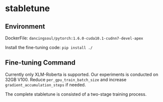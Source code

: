 # stabletune
## Environment

DockerFile: `dancingsoul/pytorch:1.6.0-cuda10.1-cudnn7-devel-apex`

Install the fine-tuning code: `pip install ./`

## Fine-tuning Command

Currently only XLM-Roberta is supported.
Our experiments is conducted on 32GB V100. 
Reduce `per_gpu_train_batch_size` and increase `gradient_accumulation_steps` if needed.

The complete stabletune is consisted of a two-stage training process.




